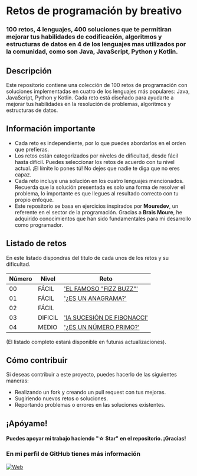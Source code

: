# Retos de programación by breativo


### 100 retos, 4 lenguajes, 400 soluciones que te permitiran mejorar tus habilidades  de codificación, algoritmos y estructuras de datos en 4 de los lenguajes mas utilizados por la comunidad, como son Java, JavaScript, Python y Kotlin.
## Descripción
Este repositorio contiene una colección de 100 retos de programación con soluciones implementadas en cuatro de los lenguajes más populares: Java, JavaScript, Python y Kotlin. Cada reto está diseñado para ayudarte a mejorar tus habilidades en la resolución de problemas, algoritmos y estructuras de datos.
## Información importante
* Cada reto es independiente, por lo que puedes abordarlos en el orden que prefieras.
* Los retos están categorizados por niveles de dificultad, desde fácil hasta difícil. Puedes seleccionar los retos de acuerdo con tu nivel actual. ¡El límite lo pones tú! No dejes que nadie te diga que no eres capaz.
* Cada reto incluye una solución en los cuatro lenguajes mencionados. Recuerda que la solución presentada es solo una forma de resolver el problema, lo importante es que llegues al resultado correcto con tu propio enfoque.
* Este repositorio se basa en ejercicios inspirados por **Mouredev**, un referente en el sector de la programación. Gracias a **Brais Moure**, he adquirido conocimientos que han sido fundamentales para mi desarrollo como programador.

## Listado de retos
En este listado dispondras del titulo de cada unos de los retos y su dificultad.

| Número | Nivel         | Reto        |
|--------|-------------- |-------------|
| 00    | FÁCIL      | ['EL FAMOSO "FIZZ BUZZ"'](./RETOS/Reto00/Enunciado.md)   |
| 01    | FÁCIL      | ['¿ES UN ANAGRAMA?'](./RETOS/Reto01/Enunciado.md)  |
| 02    | FÁCIL      | []()   |
| 03    | DIFICIL      | ['lA SUCESIÓN DE FIBONACCI'](./RETOS/Reto03/Enunciado.md)   |
| 04    | MEDIO      |  ['¿ES UN NÚMERO PRIMO?'](./RETOS/Reto04/Enunciado.md)  |


(El listado completo estará disponible en futuras actualizaciones).
## Cómo contribuir
Si deseas contribuir a este proyecto, puedes hacerlo de las siguientes maneras:

* Realizando un fork y creando un pull request con tus mejoras.
* Sugiriendo nuevos retos o soluciones.
* Reportando problemas o errores en las soluciones existentes.

## ¡Apóyame! 
#### Puedes apoyar mi trabajo haciendo "☆ Star" en el repositorio. ¡Gracias!



### En mi perfil de GitHub tienes más información

[![Web](https://img.shields.io/badge/GitHub-breativo-14a1f0?style=for-the-badge&logo=github&logoColor=white&labelColor=101010)](https://github.com/breativo)